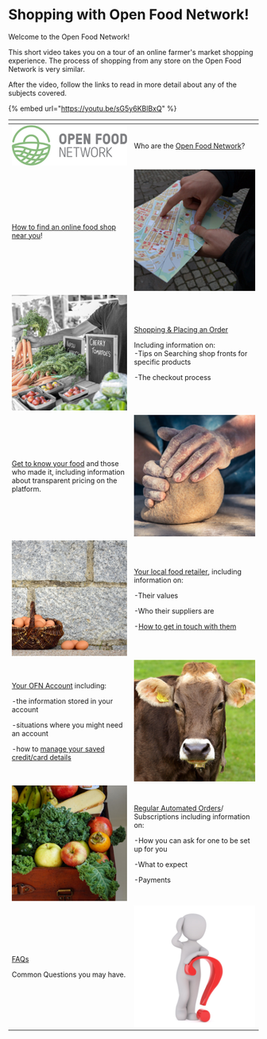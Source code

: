 # Shopping with Open Food Network!

Welcome to the Open Food Network!  

This short video takes you on a tour of an online farmer's market shopping experience.  The process of shopping from any store on the Open Food Network is very similar.

After the video, follow the links to read in more detail about any of the subjects covered.

{% embed url="https://youtu.be/sG5y6KBlBxQ" %}

<table>
  <thead>
    <tr>
      <th style="text-align:left"></th>
      <th style="text-align:left"></th>
    </tr>
  </thead>
  <tbody>
    <tr>
      <td style="text-align:left">
        <img src="../.gitbook/assets/ofn-global-colorx2_720.png" alt/>
      </td>
      <td style="text-align:left">Who are the <a href="about-open-food-network.md">Open Food Network</a>?</td>
    </tr>
    <tr>
      <td style="text-align:left"><a href="how-to-find-an-online-food-shop-near-you.md">How to find an online food shop near you</a>!</td>
      <td
      style="text-align:left">
        <img src="../.gitbook/assets/searching (1).jpg" alt/>
        </td>
    </tr>
    <tr>
      <td style="text-align:left">
        <img src="../.gitbook/assets/vegetable-2573149_1920.jpg" alt/>
      </td>
      <td style="text-align:left">
        <p><a href="shopping-and-placing-an-order.md">Shopping &amp; Placing an Order</a>
        </p>
        <p>Including information on:
          <br />-Tips on Searching shop fronts for specific products</p>
        <p>-The checkout process</p>
      </td>
    </tr>
    <tr>
      <td style="text-align:left"><a href="shopping-and-placing-an-order.md#find-out-more-about-your-food">Get to know your food</a> and
        those who made it, including information about transparent pricing on the
        platform.</td>
      <td style="text-align:left">
        <img src="../.gitbook/assets/bread-4183076_1920 (1).jpg" alt/>
      </td>
    </tr>
    <tr>
      <td style="text-align:left">
        <img src="../.gitbook/assets/egg-4909422_1920.jpg" alt/>
      </td>
      <td style="text-align:left">
        <p><a href="the-people-and-businesses-who-make-grow-your-food.md">Your local food retailer</a>,
          including information on:</p>
        <p>-Their values</p>
        <p>-Who their suppliers are</p>
        <p>-<a href="the-people-and-businesses-who-make-grow-your-food.md#contact">How to get in touch with them</a>
        </p>
      </td>
    </tr>
    <tr>
      <td style="text-align:left">
        <p><a href="your-ofn-account.md">Your OFN Account</a> including:</p>
        <p>-the information stored in your account</p>
        <p>-situations where you might need an account</p>
        <p>-how to <a href="your-ofn-account.md#credit-cards">manage your saved credit/card details</a>
        </p>
      </td>
      <td style="text-align:left">
        <img src="../.gitbook/assets/cow-3089278_1920.jpg" alt/>
      </td>
    </tr>
    <tr>
      <td style="text-align:left">
        <img src="../.gitbook/assets/fruits-1761031_1920 (1).jpg" alt/>
      </td>
      <td style="text-align:left">
        <p><a href="regular-automated-orders.md">Regular Automated Orders</a>/
          <br
          />Subscriptions including information on:</p>
        <p>-How you can ask for one to be set up for you</p>
        <p>-What to expect</p>
        <p>-Payments</p>
      </td>
    </tr>
    <tr>
      <td style="text-align:left">
        <p><a href="frequently-asked-questions.md">FAQs</a>
        </p>
        <p>Common Questions you may have.</p>
      </td>
      <td style="text-align:left">
        <img src="../.gitbook/assets/question-2309040_1920.jpg" alt/>
      </td>
    </tr>
  </tbody>
</table>

